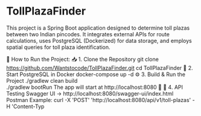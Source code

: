 # TollPlazaFinder
This project is a Spring Boot application designed to determine toll plazas between two Indian pincodes. It integrates external APIs for route calculations, uses PostgreSQL (Dockerized) for data storage, and employs spatial queries for toll plaza identification.

🚀 How to Run the Project:
📥 1. Clone the Repository
git clone https://github.com/Wantstocode/TollPlazaFinder.git
cd TollPlazaFinder
🐳 2. Start PostgreSQL in Docker
docker-compose up -d
⚙️ 3. Build & Run the Project
./gradlew clean build  
./gradlew bootRun
The app will start at http://localhost:8080 🎉
📡 4. API Testing
Swagger UI → http://localhost:8080/swagger-ui/index.html
Postman Example:
curl -X 'POST' 'http://localhost:8080/api/v1/toll-plazas' -H 'Content-Typ
